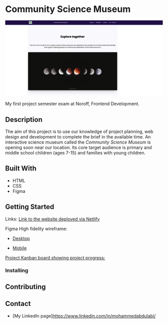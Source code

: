 # Community Science Museum

![image](./assets/images/communitysciencemuseum.png)

My first project semester exam at Noroff, Frontend Development.

## Description

The aim of this project is to use our knowledge of project planning, web design and development to complete the brief in the available time.
An interactive science museum called the *Community Science Museum* is opening soon near our location. Its core target audience is primary and middle school children (ages 7-15) and families with young children.

## Built With

- HTML
- CSS
- Figma

## Getting Started

Links: 
[Link to the website deployed via Netlify](https://communitysciencemuseum-mohammedabi.netlify.app)

Figma High fidelity wireframe:

 - [Desktop](https://www.figma.com/proto/OQF3jFgE811hR1zW0uhy6x/Untitled?page-id=0%3A1&type=design&node-id=2-94&viewport=1725%2C14656%2C0.42&t=oMqF9FrOYIAJ3zI3-1&scaling=scale-down&starting-point-node-id=2%3A94&mode=design)


 - [Mobile](https://www.figma.com/proto/OQF3jFgE811hR1zW0uhy6x/Untitled?page-id=0%3A1&type=design&node-id=315-1371&viewport=1379%2C8651%2C0.25&t=Zb7hnyxFdP4wLuC1-1&scaling=scale-down&starting-point-node-id=315%3A1371&show-proto-sidebar=1&mode=design)


[Project Kanban board showing project progress:](https://github.com/users/MohammedAbi/projects/2/views/2)

### Installing


## Contributing


## Contact
- [My LinkedIn page]https://www.linkedin.com/in/mohammedabdulabi/